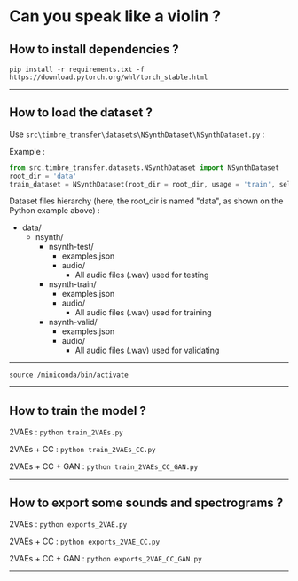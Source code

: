 # Can you speak like a violin ?

## How to install dependencies ?

`pip install -r requirements.txt -f https://download.pytorch.org/whl/torch_stable.html`

***

## How to load the dataset ?

Use `src\timbre_transfer\datasets\NSynthDataset\NSynthDataset.py` :

Example :
```Python
from src.timbre_transfer.datasets.NSynthDataset import NSynthDataset
root_dir = 'data'
train_dataset = NSynthDataset(root_dir = root_dir, usage = 'train', select_class='vocal_acoustic', transform=None)
```

Dataset files hierarchy (here, the root_dir is named "data", as shown on the Python example above) :

- data/
    - nsynth/
        - nsynth-test/
            - examples.json
            - audio/
                - All audio files (.wav) used for testing
        - nsynth-train/
            - examples.json
            - audio/
                - All audio files (.wav) used for training
        - nsynth-valid/
            - examples.json
            - audio/
                - All audio files (.wav) used for validating
***
`source /miniconda/bin/activate`


***

## How to train the model ?

2VAEs : `python train_2VAEs.py`

2VAEs + CC : `python train_2VAEs_CC.py`

2VAEs + CC + GAN : `python train_2VAEs_CC_GAN.py`

***

## How to export some sounds and spectrograms ?

2VAEs : `python exports_2VAE.py`

2VAEs + CC : `python exports_2VAE_CC.py`

2VAEs + CC + GAN : `python exports_2VAE_CC_GAN.py`

*** 